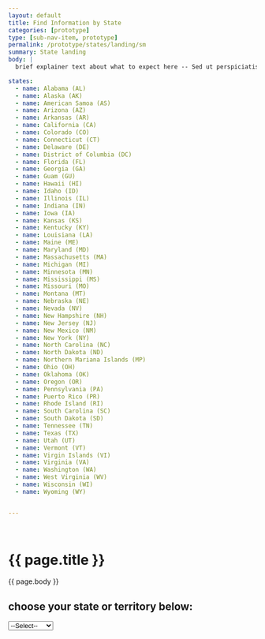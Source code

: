```yaml
---
layout: default
title: Find Information by State
categories: [prototype]
type: [sub-nav-item, prototype]
permalink: /prototype/states/landing/sm
summary: State landing
body: |
  brief explainer text about what to expect here -- Sed ut perspiciatis unde omnis iste natus error sit voluptatem accusantium doloremque laudantium, totam rem aperiam, eaque ipsa quae ab illo inventore veritatis et quasi architecto beatae vitae dicta sunt explicabo. 

states:
  - name: Alabama (AL)
  - name: Alaska (AK)
  - name: American Samoa (AS)
  - name: Arizona (AZ)
  - name: Arkansas (AR)
  - name: California (CA)
  - name: Colorado (CO)
  - name: Connecticut (CT)
  - name: Delaware (DE)
  - name: District of Columbia (DC)
  - name: Florida (FL)
  - name: Georgia (GA)
  - name: Guam (GU)
  - name: Hawaii (HI)
  - name: Idaho (ID)
  - name: Illinois (IL)
  - name: Indiana (IN)
  - name: Iowa (IA)
  - name: Kansas (KS)
  - name: Kentucky (KY)
  - name: Louisiana (LA)
  - name: Maine (ME)
  - name: Maryland (MD)
  - name: Massachusetts (MA)
  - name: Michigan (MI)
  - name: Minnesota (MN)
  - name: Mississippi (MS)
  - name: Missouri (MO)
  - name: Montana (MT)
  - name: Nebraska (NE)
  - name: Nevada (NV)
  - name: New Hampshire (NH)
  - name: New Jersey (NJ)
  - name: New Mexico (NM)
  - name: New York (NY)
  - name: North Carolina (NC)
  - name: North Dakota (ND)
  - name: Northern Mariana Islands (MP)
  - name: Ohio (OH)
  - name: Oklahoma (OK)
  - name: Oregon (OR)
  - name: Pennsylvania (PA)
  - name: Puerto Rico (PR)
  - name: Rhode Island (RI)
  - name: South Carolina (SC)
  - name: South Dakota (SD)
  - name: Tennessee (TN)
  - name: Texas (TX)
  - name: Utah (UT)
  - name: Vermont (VT)
  - name: Virgin Islands (VI)
  - name: Virginia (VA)
  - name: Washington (WA)
  - name: West Virginia (WV)
  - name: Wisconsin (WI)
  - name: Wyoming (WY)


---
```


<div class="grid-container" style="margin-top: 70px;" markdown=1>

# {{ page.title }}

{{ page.body }}

<div class="map">
  <h2>choose your state or territory below:</h2>
  <select class="usa-select" name="map-choices" id="map-choices">
    <option value="volvo">--Select--</option>
    {% for s in page.states %}
    <option value="saab">{{ s.name }}</option>
    {% endfor %}
  </select>
  
</div>

</div>
